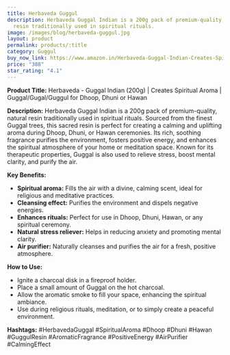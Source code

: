 ```yaml
---
title: Herbaveda Guggul
description: Herbaveda Guggal Indian is a 200g pack of premium-quality, natural
  resin traditionally used in spiritual rituals.
image: /images/blog/herbaveda-guggul.jpg
layout: product
permalink: products/:title
category: Guggul
buy_now_link: https://www.amazon.in/Herbaveda-Guggal-Indian-Creates-Spiritual/dp/B09WDQL9DL/ref=sr_1_33?crid=274T8B0U72I18&tag=m0150-21
price: "388"
star_rating: "4.1"
---
```

**Product Title:**
Herbaveda - Guggal Indian (200g) | Creates Spiritual Aroma | Guggal/Gugal/Guggul for Dhoop, Dhuni or Hawan

**Description:**
Herbaveda Guggal Indian is a 200g pack of premium-quality, natural resin traditionally used in spiritual rituals. Sourced from the finest Guggal trees, this sacred resin is perfect for creating a calming and uplifting aroma during Dhoop, Dhuni, or Hawan ceremonies. Its rich, soothing fragrance purifies the environment, fosters positive energy, and enhances the spiritual atmosphere of your home or meditation space. Known for its therapeutic properties, Guggal is also used to relieve stress, boost mental clarity, and purify the air.

**Key Benefits:**
- **Spiritual aroma:** Fills the air with a divine, calming scent, ideal for religious and meditative practices.
- **Cleansing effect:** Purifies the environment and dispels negative energies.
- **Enhances rituals:** Perfect for use in Dhoop, Dhuni, Hawan, or any spiritual ceremony.
- **Natural stress reliever:** Helps in reducing anxiety and promoting mental clarity.
- **Air purifier:** Naturally cleanses and purifies the air for a fresh, positive atmosphere.

**How to Use:**
- Ignite a charcoal disk in a fireproof holder.
- Place a small amount of Guggal on the hot charcoal.
- Allow the aromatic smoke to fill your space, enhancing the spiritual ambiance.
- Use during religious rituals, meditation, or to simply create a peaceful environment.

**Hashtags:**
#HerbavedaGuggal #SpiritualAroma #Dhoop #Dhuni #Hawan #GuggulResin #AromaticFragrance #PositiveEnergy #AirPurifier #CalmingEffect
